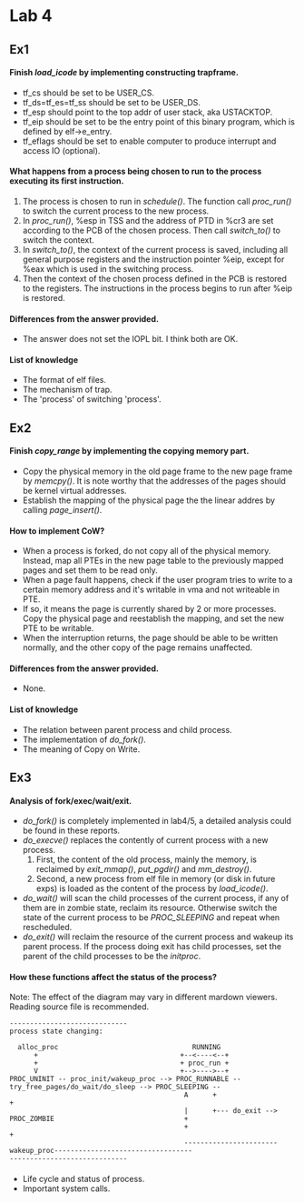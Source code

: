 # Lab 4

## Ex1

#### Finish *load_icode* by implementing constructing trapframe.
- tf_cs should be set to be USER_CS.
- tf_ds=tf_es=tf_ss should be set to be USER_DS.
- tf_esp should point to the top addr of user stack, aka USTACKTOP.
- tf_eip should be set to be the entry point of this binary program, which is defined by elf->e_entry.
- tf_eflags should be set to enable computer to produce interrupt and access IO (optional).

#### What happens from a process being chosen to run to the process executing its first instruction.
1. The process is chosen to run in *schedule()*. The function call *proc_run()* to switch the current process to the new process.
2. In *proc_run()*, %esp in TSS and the address of PTD in %cr3 are set according to the PCB of the chosen process. Then call *switch_to()* to switch the context.
3. In *switch_to()*, the context of the current process is saved, including all general purpose registers and the instruction pointer %eip, except for %eax which is used in the switching process.
4. Then the context of the chosen process defined in the PCB is restored to the registers. The instructions in the process begins to run after %eip is restored.
 

#### Differences from the answer provided.
- The answer does not set the IOPL bit. I think both are OK.

#### List of knowledge
- The format of elf files.
- The mechanism of trap.
- The 'process' of switching 'process'.

## Ex2

#### Finish *copy_range* by implementing the copying memory part.
- Copy the physical memory in the old page frame to the new page frame by *memcpy()*. It is note worthy that the addresses of the pages should be kernel virtual addresses.
- Establish the mapping of the physical page the the linear addres by calling *page_insert()*.

#### How to implement CoW?
- When a process is forked, do not copy all of the physical memory. Instead, map all PTEs in the new page table to the previously mapped pages and set them to be read only.
- When a page fault happens, check if the user program tries to write to a certain memory address and it's writable in vma and not writeable in PTE.
- If so, it means the page is currently shared by 2 or more processes. Copy the physical page and reestablish the mapping, and set the new PTE to be writable.
- When the interruption returns, the page should be able to be written normally, and the other copy of the page remains unaffected.


#### Differences from the answer provided.
- None.

#### List of knowledge
- The relation between parent process and child process.
- The implementation of *do_fork()*.
- The meaning of Copy on Write.

## Ex3

#### Analysis of fork/exec/wait/exit.
- *do_fork()* is completely implemented in lab4/5, a detailed analysis could be found in these reports.
- *do_execve()* replaces the contently of current process with a new process.
    1. First, the content of the old process, mainly the memory, is reclaimed by *exit_mmap()*, *put_pgdir()* and *mm_destroy()*.
    2. Second, a new process from elf file in memory (or disk in future exps) is loaded as the content of the process by *load_icode()*.
- *do_wait()* will scan the child processes of the current process, if any of them are in zombie state, reclaim its resource. Otherwise switch the state of the current process to be *PROC_SLEEPING* and repeat when rescheduled.
- *do_exit()* will reclaim the resource of the current process and wakeup its parent process. If the process doing exit has child processes, set the parent of the child processes to be the *initproc*.

#### How these functions affect the status of the process?
Note: The effect of the diagram may vary in different mardown viewers. Reading source file is recommended.

```
-----------------------------
process state changing:
                                            
  alloc_proc                                 RUNNING
      +                                   +--<----<--+
      +                                   + proc_run +
      V                                   +-->---->--+ 
PROC_UNINIT -- proc_init/wakeup_proc --> PROC_RUNNABLE -- try_free_pages/do_wait/do_sleep --> PROC_SLEEPING --
                                           A      +                                                           +
                                           |      +--- do_exit --> PROC_ZOMBIE                                +
                                           +                                                                  + 
                                           -----------------------wakeup_proc----------------------------------
-----------------------------
```

####
- Life cycle and status of process.
- Important system calls.

